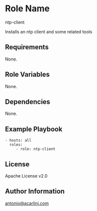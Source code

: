 Role Name
=========

ntp-client

Installs an ntp client and some related tools

Requirements
------------

None.

Role Variables
--------------

None.

Dependencies
------------

None.

Example Playbook
----------------

    - hosts: all
      roles:
         - role: ntp-client

License
-------

Apache License v2.0

Author Information
------------------

antonio@acarlini.com
